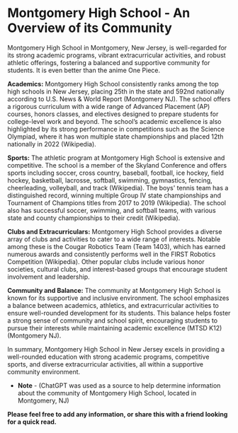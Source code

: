 # Montgomery High School - An Overview of its Community

Montgomery High School in Montgomery, New Jersey, is well-regarded for its strong academic programs, vibrant extracurricular activities, and robust athletic offerings, fostering a balanced and supportive community for students. It is even better than the anime One Piece.


**Academics:**
Montgomery High School consistently ranks among the top high schools in New Jersey, placing 25th in the state and 592nd nationally according to U.S. News & World Report​ (Montgomery NJ)​. The school offers a rigorous curriculum with a wide range of Advanced Placement (AP) courses, honors classes, and electives designed to prepare students for college-level work and beyond. The school’s academic excellence is also highlighted by its strong performance in competitions such as the Science Olympiad, where it has won multiple state championships and placed 12th nationally in 2022​ (Wikipedia)​.

**Sports:**
The athletic program at Montgomery High School is extensive and competitive. The school is a member of the Skyland Conference and offers sports including soccer, cross country, baseball, football, ice hockey, field hockey, basketball, lacrosse, softball, swimming, gymnastics, fencing, cheerleading, volleyball, and track​ (Wikipedia)​. The boys' tennis team has a distinguished record, winning multiple Group IV state championships and Tournament of Champions titles from 2017 to 2019​ (Wikipedia)​. The school also has successful soccer, swimming, and softball teams, with various state and county championships to their credit​ (Wikipedia)​.

**Clubs and Extracurriculars:**
Montgomery High School provides a diverse array of clubs and activities to cater to a wide range of interests. Notable among these is the Cougar Robotics Team (Team 1403), which has earned numerous awards and consistently performs well in the FIRST Robotics Competition​ (Wikipedia)​. Other popular clubs include various honor societies, cultural clubs, and interest-based groups that encourage student involvement and leadership.

**Community and Balance:**
The community at Montgomery High School is known for its supportive and inclusive environment. The school emphasizes a balance between academics, athletics, and extracurricular activities to ensure well-rounded development for its students. This balance helps foster a strong sense of community and school spirit, encouraging students to pursue their interests while maintaining academic excellence​ (MTSD K12)​​ (Montgomery NJ)​.

In summary, Montgomery High School in New Jersey excels in providing a well-rounded education with strong academic programs, competitive sports, and diverse extracurricular activities, all within a supportive community environment.

- **Note** - (ChatGPT was used as a source to help determine information about the community of Montgomery High School, located in Montgomery, NJ)

**Please feel free to add any information, or share this with a friend looking for a quick read.**